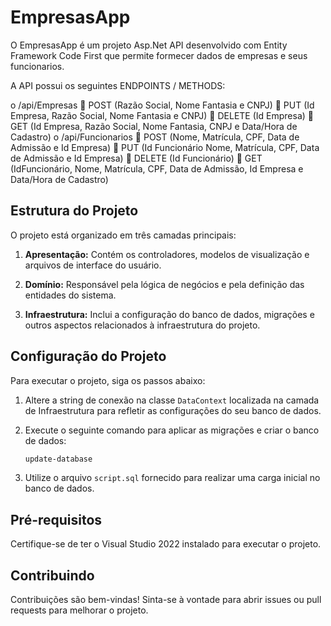 # EmpresasApp

O EmpresasApp é um projeto Asp.Net API  desenvolvido com Entity Framework Code First que permite formecer dados de empresas e seus funcionarios. 

A API possui os seguintes ENDPOINTS / METHODS:

o	/api/Empresas
	POST (Razão Social, Nome Fantasia e CNPJ)
	PUT	(Id Empresa, Razão Social, Nome Fantasia e CNPJ)
	DELETE (Id Empresa)
	GET (Id Empresa, Razão Social, Nome Fantasia, CNPJ e Data/Hora de Cadastro)
o	/api/Funcionarios
	POST	(Nome, Matrícula, CPF, Data de Admissão e Id Empresa)
	PUT (Id Funcionário Nome, Matrícula, CPF, Data de Admissão e Id Empresa)
	DELETE (Id Funcionário)
	GET (IdFuncionário, Nome, Matrícula, CPF, Data de Admissão, Id Empresa e Data/Hora de Cadastro)


## Estrutura do Projeto

O projeto está organizado em três camadas principais:

1. **Apresentação:** Contém os controladores, modelos de visualização e arquivos de interface do usuário.

2. **Domínio:** Responsável pela lógica de negócios e pela definição das entidades do sistema.

3. **Infraestrutura:** Inclui a configuração do banco de dados, migrações e outros aspectos relacionados à infraestrutura do projeto.

## Configuração do Projeto

Para executar o projeto, siga os passos abaixo:

1. Altere a string de conexão na classe `DataContext` localizada na camada de Infraestrutura para refletir as configurações do seu banco de dados.

2. Execute o seguinte comando para aplicar as migrações e criar o banco de dados:
    ```bash
    update-database
    ```

3. Utilize o arquivo `script.sql` fornecido para realizar uma carga inicial no banco de dados.

## Pré-requisitos

Certifique-se de ter o Visual Studio 2022 instalado para executar o projeto.

## Contribuindo

Contribuições são bem-vindas! Sinta-se à vontade para abrir issues ou pull requests para melhorar o projeto.
